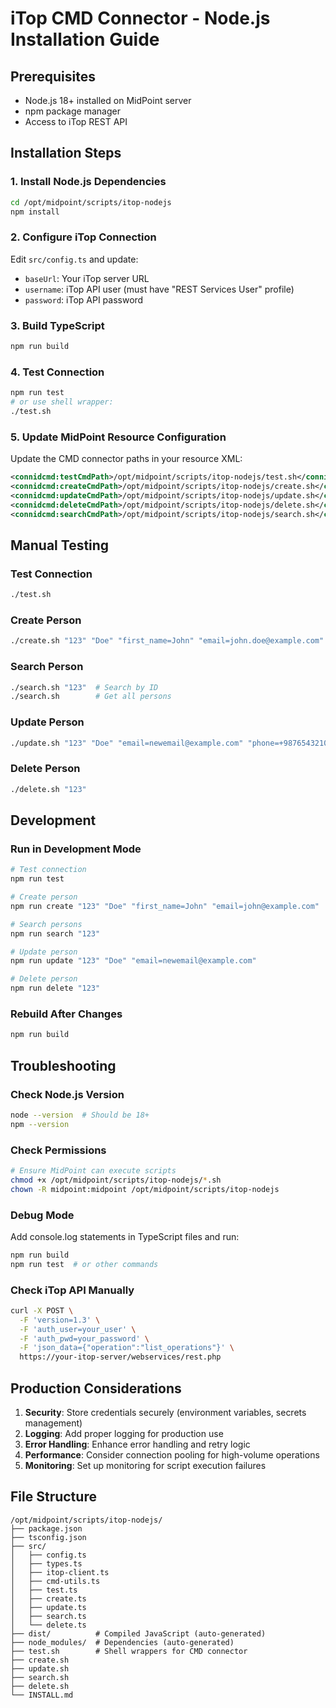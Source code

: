 # iTop CMD Connector - Node.js Installation Guide

## Prerequisites
- Node.js 18+ installed on MidPoint server
- npm package manager
- Access to iTop REST API

## Installation Steps

### 1. Install Node.js Dependencies
```bash
cd /opt/midpoint/scripts/itop-nodejs
npm install
```

### 2. Configure iTop Connection
Edit `src/config.ts` and update:
- `baseUrl`: Your iTop server URL
- `username`: iTop API user (must have "REST Services User" profile)
- `password`: iTop API password

### 3. Build TypeScript
```bash
npm run build
```

### 4. Test Connection
```bash
npm run test
# or use shell wrapper:
./test.sh
```

### 5. Update MidPoint Resource Configuration
Update the CMD connector paths in your resource XML:
```xml
<connidcmd:testCmdPath>/opt/midpoint/scripts/itop-nodejs/test.sh</connidcmd:testCmdPath>
<connidcmd:createCmdPath>/opt/midpoint/scripts/itop-nodejs/create.sh</connidcmd:createCmdPath>
<connidcmd:updateCmdPath>/opt/midpoint/scripts/itop-nodejs/update.sh</connidcmd:updateCmdPath>
<connidcmd:deleteCmdPath>/opt/midpoint/scripts/itop-nodejs/delete.sh</connidcmd:deleteCmdPath>
<connidcmd:searchCmdPath>/opt/midpoint/scripts/itop-nodejs/search.sh</connidcmd:searchCmdPath>
```

## Manual Testing

### Test Connection
```bash
./test.sh
```

### Create Person
```bash
./create.sh "123" "Doe" "first_name=John" "email=john.doe@example.com" "phone=+1234567890"
```

### Search Person
```bash
./search.sh "123"  # Search by ID
./search.sh        # Get all persons
```

### Update Person
```bash
./update.sh "123" "Doe" "email=newemail@example.com" "phone=+9876543210"
```

### Delete Person
```bash
./delete.sh "123"
```

## Development

### Run in Development Mode
```bash
# Test connection
npm run test

# Create person
npm run create "123" "Doe" "first_name=John" "email=john@example.com"

# Search persons  
npm run search "123"

# Update person
npm run update "123" "Doe" "email=newemail@example.com"

# Delete person
npm run delete "123"
```

### Rebuild After Changes
```bash
npm run build
```

## Troubleshooting

### Check Node.js Version
```bash
node --version  # Should be 18+
npm --version
```

### Check Permissions
```bash
# Ensure MidPoint can execute scripts
chmod +x /opt/midpoint/scripts/itop-nodejs/*.sh
chown -R midpoint:midpoint /opt/midpoint/scripts/itop-nodejs
```

### Debug Mode
Add console.log statements in TypeScript files and run:
```bash
npm run build
npm run test  # or other commands
```

### Check iTop API Manually
```bash
curl -X POST \
  -F 'version=1.3' \
  -F 'auth_user=your_user' \
  -F 'auth_pwd=your_password' \
  -F 'json_data={"operation":"list_operations"}' \
  https://your-itop-server/webservices/rest.php
```

## Production Considerations

1. **Security**: Store credentials securely (environment variables, secrets management)
2. **Logging**: Add proper logging for production use
3. **Error Handling**: Enhance error handling and retry logic
4. **Performance**: Consider connection pooling for high-volume operations
5. **Monitoring**: Set up monitoring for script execution failures

## File Structure
```
/opt/midpoint/scripts/itop-nodejs/
├── package.json
├── tsconfig.json
├── src/
│   ├── config.ts
│   ├── types.ts
│   ├── itop-client.ts
│   ├── cmd-utils.ts
│   ├── test.ts
│   ├── create.ts
│   ├── update.ts
│   ├── search.ts
│   └── delete.ts
├── dist/          # Compiled JavaScript (auto-generated)
├── node_modules/  # Dependencies (auto-generated)
├── test.sh        # Shell wrappers for CMD connector
├── create.sh
├── update.sh
├── search.sh
├── delete.sh
└── INSTALL.md
```